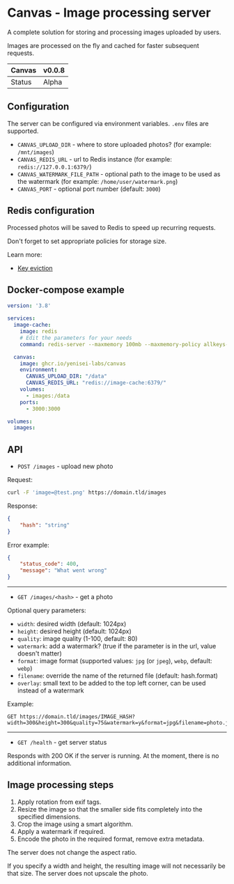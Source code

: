 # Canvas - Image processing server

A complete solution for storing and processing images uploaded by users.

Images are processed on the fly and cached for faster subsequent requests.

| Canvas | v0.0.8 |
| ---    | ---    |
| Status | Alpha  |

## Configuration

The server can be configured via environment variables. `.env` files are supported.

- `CANVAS_UPLOAD_DIR` - where to store uploaded photos? (for example: `/mnt/images`)
- `CANVAS_REDIS_URL` - url to Redis instance (for example: `redis://127.0.0.1:6379/`)
- `CANVAS_WATERMARK_FILE_PATH` - optional path to the image to be used as the watermark (for example: `/home/user/watermark.png`)
- `CANVAS_PORT` - optional port number (default: `3000`)

## Redis configuration

Processed photos will be saved to Redis to speed up recurring requests.

Don't forget to set appropriate policies for storage size.

Learn more:
- [Key eviction](https://redis.io/docs/reference/eviction/)

## Docker-compose example
```yml
version: '3.8'

services:
  image-cache:
    image: redis
    # Edit the parameters for your needs
    command: redis-server --maxmemory 100mb --maxmemory-policy allkeys-lru

  canvas:
    image: ghcr.io/yenisei-labs/canvas
    environment:
      CANVAS_UPLOAD_DIR: "/data"
      CANVAS_REDIS_URL: "redis://image-cache:6379/"
    volumes:
      - images:/data
    ports:
      - 3000:3000

volumes:
  images:
```

## API

- `POST /images` - upload new photo

Request:

```bash
curl -F 'image=@test.png' https://domain.tld/images
```

Response:

```json
{
    "hash": "string"
}
```

Error example:

```json
{
    "status_code": 400,
    "message": "What went wrong"
}
```

---

- `GET /images/<hash>` - get a photo

Optional query parameters:

- `width`: desired width (default: 1024px)
- `height`: desired height (default: 1024px)
- `quality`: image quality (1-100, default: 80)
- `watermark`: add a watermark? (true if the parameter is in the url, value doesn't matter)
- `format`: image format (supported values: `jpg` (or `jpeg`), `webp`, default: `webp`)
- `filename`: override the name of the returned file (default: hash.format)
- `overlay`: small text to be added to the top left corner, can be used instead of a watermark

Example:
```
GET https://domain.tld/images/IMAGE_HASH?width=300&height=300&quality=75&watermark=y&format=jpg&filename=photo.jpg
```

---

- `GET /health` - get server status

Responds with 200 OK if the server is running. At the moment, there is no additional information.

## Image processing steps

1. Apply rotation from exif tags.
2. Resize the image so that the smaller side fits completely into the specified dimensions.
3. Crop the image using a smart algorithm.
4. Apply a watermark if required.
5. Encode the photo in the required format, remove extra metadata.

The server does not change the aspect ratio.

If you specify a width and height, the resulting image will not necessarily be that size. The server does not upscale the photo.

